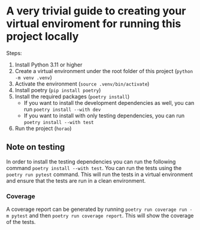 # A very trivial guide to creating your virtual enviroment for running this project locally

Steps:

1. Install Python 3.11 or higher
2. Create a virtual environment under the root folder of this project (`python -m venv .venv`)
3. Activate the environment (`source .venv/bin/activate`)
4. Install poetry (`pip install poetry`)
4. Install the required packages (`poetry install`)
   - If you want to install the development dependencies as well, you can run `poetry install --with dev`
   - If you want to install with only testing dependencies, you can run `poetry install --with test`
5. Run the project (`horao`)

## Note on testing

In order to install the testing dependencies you can run the following command `poetry install --with test`.
You can run the tests using the `poetry run pytest` command. This will run the tests in a virtual environment and ensure that the tests are run in a clean environment.

### Coverage
A coverage report can be generated by running `poetry run coverage run -m pytest` and then `poetry run coverage report`. This will show the coverage of the tests.
